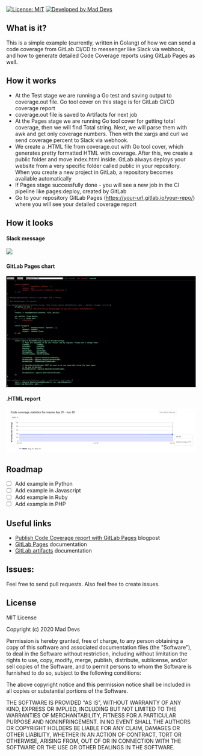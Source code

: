 [![License: MIT](https://img.shields.io/badge/License-MIT-yellow.svg)](https://opensource.org/licenses/MIT) [![Developed by Mad Devs](https://maddevs.io/badge-light.svg)](https://maddevs.io)

## What is it?
This is a simple example (currently, written in Golang) of how we can send a code coverage from GitLab CI/CD to messenger like Slack via webhook, and how to generate detailed Code Coverage reports using GitLab Pages as well.

## How it works
- At the Test stage we are running a Go test and saving output to coverage.out file. Go tool cover on this stage is for GitLab CI/CD coverage report
- coverage.out file is saved to Artifacts for next job
- At the Pages stage we are running Go tool cover for getting total coverage, then we will find Total string. Next, we will parse them with awk and get only coverage numbers. Then with the xargs and curl we send coverage percent to Slack via webhook.
- We create a .HTML file from coverage.out with Go tool cover, which generates pretty formatted HTML with coverage. After this, we create a public folder and move index.html inside. GtLab always deploys your website from a very specific folder called public in your repository. When you create a new project in GitLab, a repository becomes available automatically
- If Pages stage successfully done - you will see a new job in the CI pipeline like pages:deploy, created by GitLab
- Go to your repository GitLab Pages (https://your-url.gitlab.io/your-repo/) where you will see your detailed coverage report

## How it looks
#### Slack message
![](examples/gitlab_message.png)

#### GitLab Pages chart
![](examples/gitlab_pages.jpeg)

#### .HTML report
![](examples/gitlab_report.png)

## Roadmap
- [ ] Add example in Python
- [ ] Add example in Javascript
- [ ] Add example in Ruby
- [ ] Add example in PHP

## Useful links
- [Publish Code Coverage report with GitLab Pages](https://about.gitlab.com/blog/2016/11/03/publish-code-coverage-report-with-gitlab-pages/) blogpost
- [GitLab Pages](https://docs.gitlab.com/ee/user/project/pages/index.html) documentation
- [GitLab artifacts](https://docs.gitlab.com/ee/ci/yaml/README.html#artifacts) documentation
 
## Issues:
Feel free to send pull requests. Also feel free to create issues.

## License
MIT License

Copyright (c) 2020 Mad Devs

Permission is hereby granted, free of charge, to any person obtaining a copy of this software and associated documentation files (the "Software"), to deal in the Software without restriction, including without limitation the rights to use, copy, modify, merge, publish, distribute, sublicense, and/or sell copies of the Software, and to permit persons to whom the Software is furnished to do so, subject to the following conditions:

The above copyright notice and this permission notice shall be included in all copies or substantial portions of the Software.

THE SOFTWARE IS PROVIDED "AS IS", WITHOUT WARRANTY OF ANY KIND, EXPRESS OR IMPLIED, INCLUDING BUT NOT LIMITED TO THE WARRANTIES OF MERCHANTABILITY, FITNESS FOR A PARTICULAR PURPOSE AND NONINFRINGEMENT. IN NO EVENT SHALL THE AUTHORS OR COPYRIGHT HOLDERS BE LIABLE FOR ANY CLAIM, DAMAGES OR OTHER LIABILITY, WHETHER IN AN ACTION OF CONTRACT, TORT OR OTHERWISE, ARISING FROM, OUT OF OR IN CONNECTION WITH THE SOFTWARE OR THE USE OR OTHER DEALINGS IN THE SOFTWARE.
